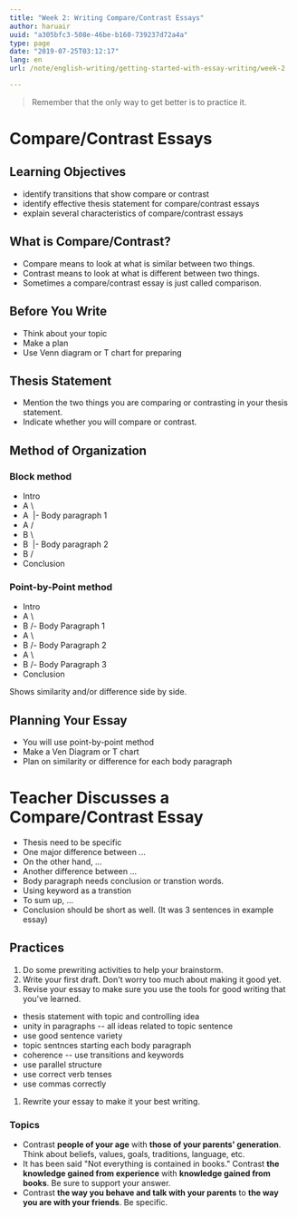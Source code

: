 ```yaml
---
title: "Week 2: Writing Compare/Contrast Essays"
author: haruair
uuid: "a305bfc3-508e-46be-b160-739237d72a4a"
type: page
date: "2019-07-25T03:12:17"
lang: en
url: /note/english-writing/getting-started-with-essay-writing/week-2

---
```


> Remember that the only way to get better is to practice it.

# Compare/Contrast Essays

## Learning Objectives

- identify transitions that show compare or contrast
- identify effective thesis statement for compare/contrast essays
- explain several characteristics of compare/contrast essays

## What is Compare/Contrast?

- Compare means to look at what is similar between two things.
- Contrast means to look at what is different between two things.
- Sometimes a compare/contrast essay is just called comparison.

## Before You Write

- Think about your topic
- Make a plan
- Use Venn diagram or T chart for preparing

## Thesis Statement

- Mention the two things you are comparing or contrasting in your thesis statement.
- Indicate whether you will compare or contrast.

## Method of Organization

### Block method

- Intro
- A \
- A &nbsp;|- Body paragraph 1
- A /
- B \
- B &nbsp;|- Body paragraph 2
- B /
- Conclusion

### Point-by-Point method

- Intro
- A \
- B /- Body Paragraph 1
- A \
- B /- Body Paragraph 2
- A \
- B /- Body Paragraph 3
- Conclusion

Shows similarity and/or difference side by side.

## Planning Your Essay

- You will use point-by-point method
- Make a Ven Diagram or T chart
- Plan on similarity or difference for each body paragraph

# Teacher Discusses a Compare/Contrast Essay

- Thesis need to be specific
- One major difference between ...
- On the other hand, ...
- Another difference between ...
- Body paragraph needs conclusion or transtion words.
- Using keyword as a transtion
- To sum up, ...
- Conclusion should be short as well. (It was 3 sentences in example essay)

## Practices

1. Do some prewriting activities to help your brainstorm.
1. Write your first draft. Don't worry too much about making it good yet.
1. Revise your essay to make sure you use the tools for good writing that you've learned.
  - thesis statement with topic and controlling idea
  - unity in paragraphs -- all ideas related to topic sentence
  - use good sentence variety
  - topic sentnces starting each body paragraph
  - coherence -- use transitions and keywords
  - use parallel structure
  - use correct verb tenses
  - use commas correctly
1. Rewrite your essay to make it your best writing.

### Topics

- Contrast __people of your age__ with __those of your parents' generation__. Think about beliefs, values, goals, traditions, language, etc.
- It has been said "Not everything is contained in books." Contrast __the knowledge gained from experience__ with __knowledge gained from books__. Be sure to support your answer.
- Contrast __the way you behave and talk with your parents__ to __the way you are with your friends__. Be specific.

